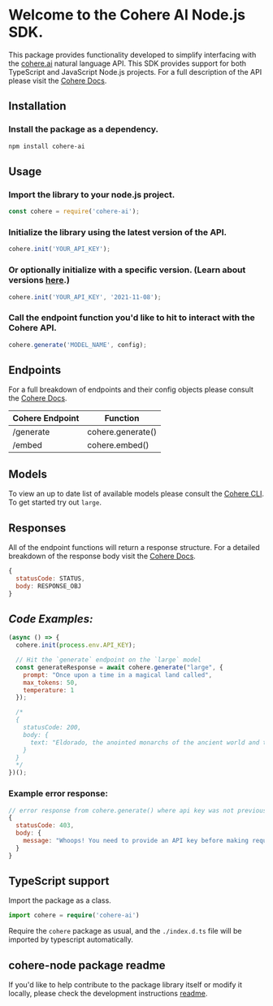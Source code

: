# Welcome to the Cohere AI Node.js SDK.

This package provides functionality developed to simplify interfacing with the [cohere.ai](https://cohere.ai) natural language API. This SDK provides support for both TypeScript and JavaScript Node.js projects. For a full description of the API please visit the [Cohere Docs](https://docs.cohere.ai/).

## Installation

### Install the package as a dependency.

```bash
npm install cohere-ai
```

## Usage

### Import the library to your node.js project.
```js
const cohere = require('cohere-ai');
```

### Initialize the library using the latest version of the API.
```js
cohere.init('YOUR_API_KEY');
```
### Or optionally initialize with a specific version. (Learn about versions [here](https://docs.cohere.ai/versions-reference).)
```js
cohere.init('YOUR_API_KEY', '2021-11-08');
```

### Call the endpoint function you'd like to hit to interact with the Cohere API.

```js
cohere.generate('MODEL_NAME', config);
```
## Endpoints
For a full breakdown of endpoints and their config objects please consult the [Cohere Docs](https://docs.cohere.ai/).

Cohere Endpoint | Function
----- | -----
/generate  | cohere.generate()
/embed | cohere.embed()

## Models
To view an up to date list of available models please consult the [Cohere CLI](https://docs.cohere.ai/command/). To get started try out `large`.

## Responses
All of the endpoint functions will return a response structure. For a detailed breakdown of the response body visit the [Cohere Docs](https://docs.cohere.ai/).

```js
{
  statusCode: STATUS,
  body: RESPONSE_OBJ
}
```

## *Code Examples:*
```js
(async () => {
  cohere.init(process.env.API_KEY);

  // Hit the `generate` endpoint on the `large` model
  const generateResponse = await cohere.generate("large", {
    prompt: "Once upon a time in a magical land called",
    max_tokens: 50,
    temperature: 1
  });

  /*
  {
    statusCode: 200,
    body: {
      text: "Eldorado, the anointed monarchs of the ancient world and the ruling family were divided into three kingdoms, each of which was ruled by an individual leader."
    }
  }
  */
})();
```

### Example error response:

```js
// error response from cohere.generate() where api key was not previously provided.
{
  statusCode: 403,
  body: {
    message: "Whoops! You need to provide an API key before making requests. Try cohere.init(YOUR_KEY)."
  }
}

```

## TypeScript support
Import the package as a class.
```ts
import cohere = require('cohere-ai')
```
Require the `cohere` package as usual, and the `./index.d.ts` file will be imported by typescript automatically.

## cohere-node package readme
If you'd like to help contribute to the package library itself or modify it locally, please check the development instructions [readme](https://github.com/cohere-ai/cohere-node/blob/main/DEV.md).